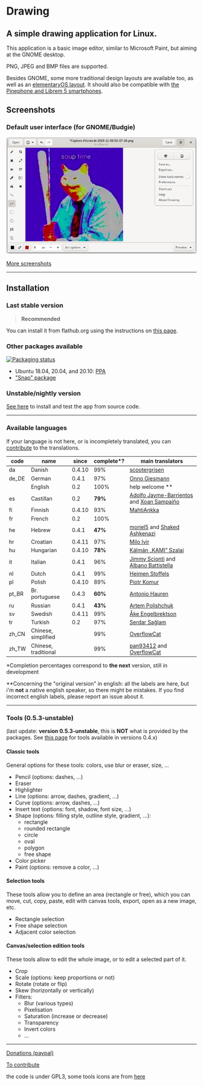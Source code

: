 # Drawing

## A simple drawing application for Linux.

This application is a basic image editor, similar to Microsoft Paint, but aiming
at the GNOME desktop.

PNG, JPEG and BMP files are supported.

Besides GNOME, some more traditional design layouts are available too, as well
as an [elementaryOS layout](./docs/screenshots/elementary.png). It should also
be compatible with [the Pinephone and Librem 5 smartphones](./docs/screenshots/librem_options.png).

## Screenshots

### Default user interface (for GNOME/Budgie)

![UI for GNOME and Budgie, here with the main menu opened](./docs/screenshots/gnome_menu.png)

[More screenshots](https://maoschanz.github.io/drawing/gallery.html)

----

## Installation

### Last stable version

>**Recommended**

You can install it from flathub.org using the instructions on
[this page](https://flathub.org/apps/details/com.github.maoschanz.drawing).

### Other packages available

[![Packaging status](https://repology.org/badge/vertical-allrepos/drawing.svg)](https://repology.org/project/drawing/versions)

- Ubuntu 18.04, 20.04, and 20.10: [PPA](https://launchpad.net/~cartes/+archive/ubuntu/drawing/)
- ["Snap" package](https://snapcraft.io/drawing)

### Unstable/nightly version

[See here](./CONTRIBUTING.md#install-from-source-code) to install and test the
app from source code.

<!-- It's also possible to use the -->
<!-- [debian experimental repository](https://wiki.debian.org/DebianExperimental) -->

----

### Available languages

If your language is not here, or is incompletely translated, you can
[contribute](./CONTRIBUTING.md#translating) to the translations.

| code | name         | since | complete*? | main translators                  |
|------|--------------|-------|------------|-----------------------------------|
| da   | Danish       | 0.4.10 | 99%       | [scootergrisen](https://github.com/scootergrisen)
| de_DE | German      | 0.4.1 | 97%        | [Onno Giesmann](https://github.com/Etamuk)
|      | English      | 0.2   | 100%       | help welcome **                   |
| es   | Castillan    | 0.2   | **79%**    | [Adolfo Jayme-Barrientos](https://github.com/fitojb) and [Xoan Sampaiño](https://github.com/xoan)
| fi   | Finnish      | 0.4.10 | 93%       | [MahtiAnkka](https://github.com/mahtiankka)
| fr   | French       | 0.2   | 100%       |                                   |
| he   | Hebrew       | 0.4.1 | **47%**    | [moriel5](https://github.com/moriel5) and [Shaked Ashkenazi](https://github.com/shaqash)
| hr   | Croatian     | 0.4.11 | 97%       | [Milo Ivir](https://github.com/milotype)
| hu   | Hungarian    | 0.4.10 | **78%**   | [Kálmán „KAMI” Szalai](https://github.com/kami911)
| it   | Italian      | 0.4.1 | 96%        | [Jimmy Scionti](https://github.com/amivaleo) and [Albano Battistella ](https://github.com/albanobattistella)
| nl   | Dutch        | 0.4.1 | 99%        | [Heimen Stoffels](https://github.com/Vistaus)
| pl   | Polish       | 0.4.10 | 89%       | [Piotr Komur](https://github.com/pkomur)
| pt_BR | Br. portuguese | 0.4.3 | **60%** | [Antonio Hauren](https://github.com/haurenburu)
| ru   | Russian      | 0.4.1 | **43%**    | [Artem Polishchuk](https://github.com/tim77)
| sv   | Swedish      | 0.4.11 | 99%       | [Åke Engelbrektson](https://github.com/eson57)
| tr   | Turkish      | 0.2   | 97%        | [Serdar Sağlam](https://github.com/TeknoMobil)
| zh_CN | Chinese, simplified |  | 99%     | [OverflowCat](https://github.com/OverflowCat)
| zh_TW | Chinese, traditional |  | 99%    | [pan93412](https://github.com/pan93412) and [OverflowCat](https://github.com/OverflowCat)

\*Completion percentages correspond to **the next** version, still in development

\**Concerning the "original version" in english: all the labels are here, but
i'm **not** a native english speaker, so there might be mistakes. If you find
incorrect english labels, please report an issue about it.

----

### Tools (0.5.3-unstable)

(last update: **version 0.5.3-unstable**, this is **NOT** what is provided by
the packages. See [this page](https://maoschanz.github.io/drawing/) for tools
available in versions 0.4.x)

#### Classic tools

General options for these tools: colors, use blur or eraser, size, …

- Pencil (options: dashes, …)
- Eraser
- Highlighter
- Line (options: arrow, dashes, gradient, …)
- Curve (options: arrow, dashes, …)
- Insert text (options: font, shadow, font size, …)
- Shape (options: filling style, outline style, gradient, …):
	- rectangle
	- rounded rectangle
	- circle
	- oval
	- polygon
	- free shape
- Color picker
- Paint (options: remove a color, …)

#### Selection tools

These tools allow you to define an area (rectangle or free), which you can move,
cut, copy, paste, edit with canvas tools, export, open as a new image, etc.

- Rectangle selection
- Free shape selection
- Adjacent color selection

#### Canvas/selection edition tools

These tools allow to edit the whole image, or to edit a selected part of it.

- Crop
- Scale (options: keep proportions or not)
- Rotate (rotate or flip)
- Skew (horizontally or vertically)
- Filters:
	- Blur (various types)
	- Pixelisation
	- Saturation (increase or decrease)
	- Transparency
	- Invert colors
	- …

----

[Donations (paypal)](https://paypal.me/maoschannz)

[To contribute](./CONTRIBUTING.md)

the code is under GPL3, some tools icons are from [here](https://github.com/gnome-design-team/gnome-icons/tree/master/art-libre-symbolic)

